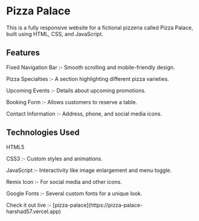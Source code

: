 <h1>Pizza Palace</h1>
    <p>This is a fully responsive website for a fictional pizzeria called Pizza Palace, built using HTML, CSS, and JavaScript.</p>

  <h2>Features</h2>
    <p>Fixed Navigation Bar :- Smooth scrolling and mobile-friendly design.</p>
    <p>Pizza Specialties :- A section highlighting different pizza varieties.</p>
    <p>Upcoming Events :- Details about upcoming promotions.</p>
    <p>Booking Form :- Allows customers to reserve a table.</p>
    <p>Contact Information :- Address, phone, and social media icons.</p>

   <h2>Technologies Used</h2>
    <p>HTML5</p>
    <p>CSS3 :-  Custom styles and animations.</p>
    <p>JavaScript :-  Interactivity like image enlargement and menu toggle.</p>
    <p>Remix Icon :-  For social media and other icons.</p>
    <p>Google Fonts :-  Several custom fonts for a unique look.</p>

<p>Check it out live :-  [pizza-palace](https://pizza-palace-harshad57.vercel.app)</p>

